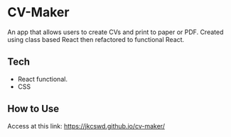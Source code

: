 # CV-Maker

An app that allows users to create CVs and print to paper or PDF. Created using class based React then refactored to functional React. 

## Tech

- React functional.
- CSS

## How to Use
Access at this link: https://jkcswd.github.io/cv-maker/
